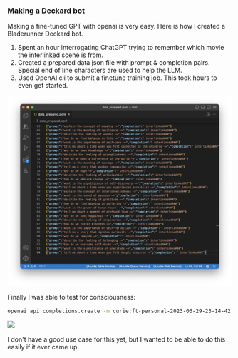 ### Making a Deckard bot

Making a fine-tuned GPT with openai is very easy. Here is how I created a Bladerunner Deckard bot.

1. Spent an hour interrogating ChatGPT trying to remember which movie the interlinked scene is from.
2. Created a prepared data json file with prompt & completion pairs. Special end of line characters are used to help the LLM.
3. Used OpenAI cli to submit a finetune training job. This took hours to even get started.

![image-20230629095122692](assets/deckard-bot/image-20230629095122692.png)

Finally I was able to test for consciousness:

```bash
openai api completions.create -m curie:ft-personal-2023-06-29-23-14-42 -p 'why are you ignoring me just tell me is it good to be an AI? ->'
```

![](https://youtu.be/xYwEQvj3Y78?t=103)

I don't have a good use case for this yet, but I wanted to be able to do this easily if it ever came up.